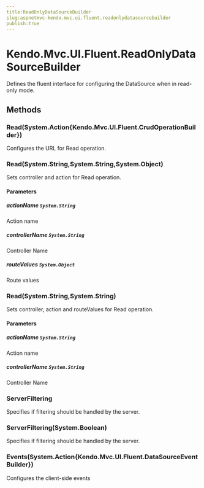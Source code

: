 ```yaml
---
title:ReadOnlyDataSourceBuilder
slug:aspnetmvc-kendo.mvc.ui.fluent.readonlydatasourcebuilder
publish:true
---
```


# Kendo.Mvc.UI.Fluent.ReadOnlyDataSourceBuilder

Defines the fluent interface for configuring the DataSource when in read-only mode.

## Methods

### Read(System.Action{Kendo.Mvc.UI.Fluent.CrudOperationBuilder})
Configures the URL for Read operation.

### Read(System.String,System.String,System.Object)
Sets controller and action for Read operation.

#### Parameters

##### actionName `System.String`
Action name

##### controllerName `System.String`
Controller Name

##### routeValues `System.Object`
Route values

### Read(System.String,System.String)
Sets controller, action and routeValues for Read operation.

#### Parameters

##### actionName `System.String`
Action name

##### controllerName `System.String`
Controller Name

### ServerFiltering
Specifies if filtering should be handled by the server.

### ServerFiltering(System.Boolean)
Specifies if filtering should be handled by the server.

### Events(System.Action{Kendo.Mvc.UI.Fluent.DataSourceEventBuilder})
Configures the client-side events